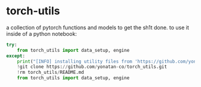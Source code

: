 # torch-utils
a collection of pytorch functions and models to get the sh1t done.
to use it inside of a python notebook:


```python
try:
    from torch_utils import data_setup, engine
except:
    print("[INFO] installing utility files from 'https://github.com/yonatan-co/torch_snippets.git'")
    !git clone https://github.com/yonatan-co/torch_utils.git
    !rm torch_utils/README.md
    from torch_utils import data_setup, engine
```
